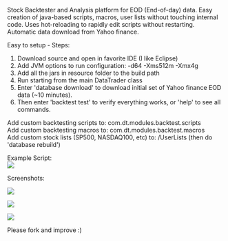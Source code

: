 Stock Backtester and Analysis platform for EOD (End-of-day) data. Easy creation of java-based scripts, macros, user lists without touching internal code. Uses hot-reloading to rapidly edit scripts without restarting. Automatic data download from Yahoo finance.

Easy to setup - Steps:

1. Download source and open in favorite IDE (I like Eclipse)
2. Add JVM options to run configuration: -d64 -Xms512m -Xmx4g
3. Add all the jars in resource folder to the build path
4. Run starting from the main DataTrader class
5. Enter 'database download' to download initial set of Yahoo finance EOD data (~10 minutes).
6. Then enter 'backtest test' to verify everything works, or 'help' to see all commands.


Add custom backtesting scripts to: com.dt.modules.backtest.scripts  
Add custom backtesting macros to: com.dt.modules.backtest.macros  
Add custom stock lists (SP500, NASDAQ100, etc) to: /UserLists (then do 'database rebuild') 


Example Script:  
![](https://dl.dropboxusercontent.com/u/6061717/Screenshot%202014-02-19%2014.47.49%20copy.png)

Screenshots:

![](https://dl.dropboxusercontent.com/u/6061717/Screenshot%202014-02-19%2015.53.59.png)

![](https://dl.dropboxusercontent.com/u/6061717/Screenshot%202014-02-19%2015.57.56.png)

![](https://dl.dropboxusercontent.com/u/6061717/Screenshot%202014-02-19%2015.39.29.png)

Please fork and improve :)
